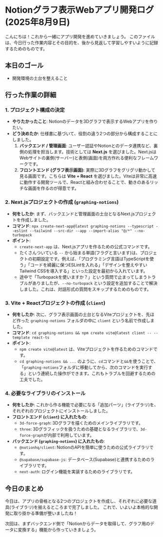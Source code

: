 # Notionグラフ表示Webアプリ開発ログ (2025年8月9日)

こんにちは！これから一緒にアプリ開発を進めていきましょう。
このファイルは、今日行った作業内容とその目的を、後から見返して学習しやすいように記録するためのものです。

## 本日のゴール
- 開発環境の土台を整えること

## 行った作業の詳細

### 1. プロジェクト構成の決定
- **やりたかったこと**: Notionのデータを3Dグラフで表示するWebアプリを作りたい。
- **どう決めたか**: 仕様書に基づいて、役割の違う2つの部分から構成することにしました。
    1.  **バックエンド / 管理画面**: ユーザー認証やNotionとのデータ連携など、裏側の処理を担当します。技術としては **Next.js** を選びました。Next.jsはWebサイトの裏側(サーバー)と表側(画面)を両方作れる便利なフレームワークです。
    2.  **フロントエンド (グラフ表示画面)**: 実際に3Dグラフをグリグリ動かして見る画面です。こちらは **Vite + React** を選びました。Viteは非常に高速に動作する開発ツールで、Reactと組み合わせることで、動きのあるリッチな画面を作るのが得意です。

### 2. Next.jsプロジェクトの作成 (`graphing-notions`)
- **何をしたか**: まず、バックエンドと管理画面の土台となるNext.jsプロジェクトを作成しました。
- **コマンド**: `npx create-next-app@latest graphing-notions --typescript --eslint --tailwind --src-dir --app --import-alias "@/*" --no-turbopack`
- **ポイント**:
    - `create-next-app` は、Next.jsアプリを作るための公式コマンドです。
    - たくさんついている `--` から始まる単語(フラグと言います)は、プロジェクトの初期設定です。例えば、「プログラミング言語はTypeScriptを使う」「コードを綺麗に保つESLintを入れる」「デザインを整えやすいTailwind CSSを導入する」といった設定を最初から入れています。
    - 途中で「Turbopackを使いますか？」という質問で止まってしまうトラブルがありましたが、`--no-turbopack` という設定を追加することで解決しました。これは、対話形式の質問をスキップするためのものです。

### 3. Vite + Reactプロジェクトの作成 (`client`)
- **何をしたか**: 次に、グラフ表示画面の土台となるViteプロジェクトを、先ほど作った `graphing-notions` フォルダの中に `client` という名前で作成しました。
- **コマンド**: `cd graphing-notions && npm create vite@latest client -- --template react-ts`
- **ポイント**:
    - `npm create vite@latest` は、Viteプロジェクトを作るためのコマンドです。
    - `cd graphing-notions && ...` のように、`cd`コマンドと`&&`を使うことで、「`graphing-notions`フォルダに移動してから、次のコマンドを実行する」という連続した操作ができます。これもトラブルを回避するための工夫でした。

### 4. 必要なライブラリのインストール
- **何をしたか**: これから作る機能で必要になる「追加パーツ」(ライブラリ)を、それぞれのプロジェクトにインストールしました。
- **フロントエンド (`client`) に入れたもの**:
    - `3d-force-graph`: 3Dグラフを描くためのメインライブラリです。
    - `three`: 3Dグラフィックを扱うための基礎となるライブラリで、`3d-force-graph`が内部で利用しています。
- **バックエンド (`graphing-notions`) に入れたもの**:
    - `@notionhq/client`: NotionのAPIを簡単に使うための公式ライブラリです。
    - `@supabase/supabase-js`: データベース(Supabase)と連携するためのライブラリです。
    - `next-auth`: ログイン機能を実装するためのライブラリです。

## 今日のまとめ
今日は、アプリの骨格となる2つのプロジェクトを作成し、それぞれに必要な道具(ライブラリ)を揃えるところまで完了しました。
これで、いよいよ本格的な開発に取り掛かる準備が整いましたね！

次回は、まずバックエンド側で「Notionからデータを取得して、グラフ用のデータに変換する」機能から作っていきましょう。
